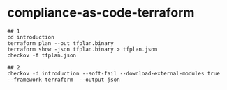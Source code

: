 # compliance-as-code-terraform

```shell
## 1
cd introduction
terraform plan --out tfplan.binary
terraform show -json tfplan.binary > tfplan.json
checkov -f tfplan.json

## 2
checkov -d introduction --soft-fail --download-external-modules true  --framework terraform  --output json

```